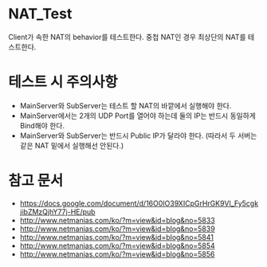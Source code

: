 # NAT_Test
Client가 속한 NAT의 behavior를 테스트한다.
중첩 NAT인 경우 최상단의 NAT를 테스트한다.


# 테스트 시 주의사항
 - MainServer와 SubServer는 테스트 할 NAT의 바깥에서 실행해야 한다.
 - MainServer에서는 2개의 UDP Port를 열어야 하는데 둘의 IP는 반드시 동일하게 Bind해야 한다.
 - MainServer와 SubServer는 반드시 Public IP가 달라야 한다. (따라서 두 서버는 같은 NAT 밑에서 실행해선 안된다.)


# 참고 문서
 - https://docs.google.com/document/d/16O0IO39XICpGrHrGK9Vl_Fy5cgkjibZMzQjhY77j-HE/pub
 - http://www.netmanias.com/ko/?m=view&id=blog&no=5833
 - http://www.netmanias.com/ko/?m=view&id=blog&no=5839
 - http://www.netmanias.com/ko/?m=view&id=blog&no=5841
 - http://www.netmanias.com/ko/?m=view&id=blog&no=5854
 - http://www.netmanias.com/ko/?m=view&id=blog&no=5856
